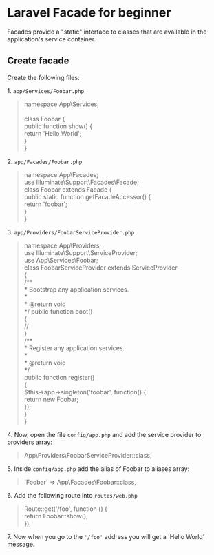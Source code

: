 <h1>Laravel Facade for beginner</h1>
<p>Facades provide a "static" interface to classes that are available in the application's service container.</p>
<h2>Create facade</h2>
<p>Create the following files:</p>
<p>1. <code>app/Services/Foobar.php</code></p>
<blockquote><?php<br/>
namespace App\Services;<br/>
<br/>
class Foobar {<br/>
 public function show() {<br/>
  return 'Hello World';<br/>
}<br/>
}</blockquote>
<p>2. <code>app/Facades/Foobar.php</code></p>
<blockquote><?php<br/>
namespace App\Facades;<br/>
use Illuminate\Support\Facades\Facade;<br/>
class Foobar extends Facade {<br/>
 public static function getFacadeAccessor() {<br/>
  return 'foobar';<br/>
 }<br/>
 }</blockquote>
<p>3. <code>app/Providers/FoobarServiceProvider.php</code></p>
<blockquote><?php<br/>
namespace App\Providers;<br/>
use Illuminate\Support\ServiceProvider;<br/>
use App\Services\Foobar;<br/>
class FoobarServiceProvider extends ServiceProvider<br/>
{<br/>
    /**<br/>
     * Bootstrap any application services.<br/>
     *<br/>
     * @return void<br/>
     */
    public function boot()<br/>
    {<br/>
        //<br/>
    }<br/>
    /**<br/>
     * Register any application services.<br/>
     *<br/>
     * @return void<br/>
     */<br/>
    public function register()<br/>
    {<br/>
        $this->app->singleton('foobar', function() {<br/>
   return new Foobar;<br/>
  });<br/>
    }<br/>
}</blockquote>
<p>4. Now, open the file <code>config/app.php</code> and add the service provider to providers array:</p>
<blockquote>App\Providers\FoobarServiceProvider::class,</blockquote>
<p>5. Inside <code>config/app.php</code> add the alias of Foobar to aliases array:</p>
<blockquote>'Foobar' => App\Facades\Foobar::class,</blockquote>
<p>6. Add the following route into <code>routes/web.php</code></p>
<blockquote>
Route::get('/foo', function () {<br/>
    return Foobar::show();<br/>
});
</blockquote>
<p>7. Now when you go to the <code>'/foo'</code> address you will get a 'Hello World' message.</p>